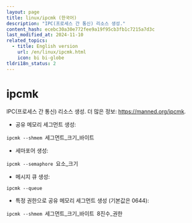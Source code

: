 ```yaml
---
layout: page
title: linux/ipcmk (한국어)
description: "IPC(프로세스 간 통신) 리소스 생성."
content_hash: ecebc30a30e772fee9a19f95cb3fb1c7215a7d3c
last_modified_at: 2024-11-10
related_topics:
  - title: English version
    url: /en/linux/ipcmk.html
    icon: bi bi-globe
tldri18n_status: 2
---
```

# ipcmk

IPC(프로세스 간 통신) 리소스 생성.
더 많은 정보: <https://manned.org/ipcmk>.

- 공유 메모리 세그먼트 생성:

`ipcmk --shmem `<span class="tldr-var badge badge-pill bg-dark-lm bg-white-dm text-white-lm text-dark-dm font-weight-bold">세그먼트_크기_바이트</span>

- 세마포어 생성:

`ipcmk --semaphore `<span class="tldr-var badge badge-pill bg-dark-lm bg-white-dm text-white-lm text-dark-dm font-weight-bold">요소_크기</span>

- 메시지 큐 생성:

`ipcmk --queue`

- 특정 권한으로 공유 메모리 세그먼트 생성 (기본값은 0644):

`ipcmk --shmem `<span class="tldr-var badge badge-pill bg-dark-lm bg-white-dm text-white-lm text-dark-dm font-weight-bold">세그먼트_크기_바이트</span>` `<span class="tldr-var badge badge-pill bg-dark-lm bg-white-dm text-white-lm text-dark-dm font-weight-bold">8진수_권한</span>
